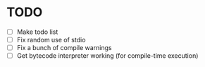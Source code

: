 # TODO
- [ ] Make todo list
- [ ] Fix random use of stdio
- [ ] Fix a bunch of compile warnings
- [ ] Get bytecode interpreter working (for compile-time execution)
